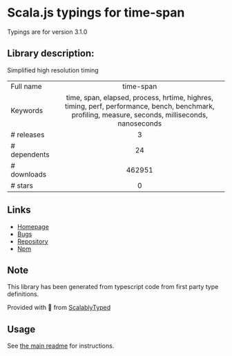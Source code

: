 
# Scala.js typings for time-span

Typings are for version 3.1.0

## Library description:
Simplified high resolution timing

|                    |                 |
| ------------------ | :-------------: |
| Full name          | time-span |
| Keywords           | time, span, elapsed, process, hrtime, highres, timing, perf, performance, bench, benchmark, profiling, measure, seconds, milliseconds, nanoseconds |
| # releases         | 3 |
| # dependents       | 24 |
| # downloads        | 462951 |
| # stars            | 0 |

## Links
- [Homepage](https://github.com/sindresorhus/time-span#readme)
- [Bugs](https://github.com/sindresorhus/time-span/issues)
- [Repository](https://github.com/sindresorhus/time-span)
- [Npm](https://www.npmjs.com/package/time-span)
    


## Note
This library has been generated from typescript code from first party type definitions.

Provided with :purple_heart: from [ScalablyTyped](https://github.com/oyvindberg/ScalablyTyped)

## Usage
See [the main readme](../../readme.md) for instructions.


